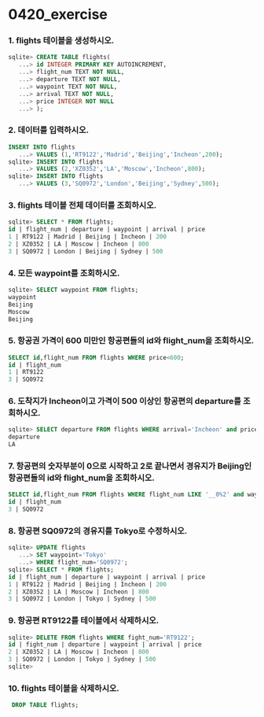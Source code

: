 # 0420_exercise

### 1.  flights 테이블을 생성하시오.

```sql
sqlite> CREATE TABLE flights(
   ...> id INTEGER PRIMARY KEY AUTOINCREMENT,
   ...> flight_num TEXT NOT NULL,
   ...> departure TEXT NOT NULL,
   ...> waypoint TEXT NOT NULL,
   ...> arrival TEXT NOT NULL,
   ...> price INTEGER NOT NULL
   ...> );
```

### 2.  데이터를 입력하시오.

```sql
INSERT INTO flights
   ...> VALUES (1,'RT9122','Madrid','Beijing','Incheon',200);
sqlite> INSERT INTO flights
   ...> VALUES (2,'XZ0352','LA','Moscow','Incheon',800);
sqlite> INSERT INTO flights
   ...> VALUES (3,'SQ0972','London','Beijing','Sydney',500);
```

### 3.  flights 테이블 전체 데이터를 조회하시오.

```sql
sqlite> SELECT * FROM flights;
id | flight_num | departure | waypoint | arrival | price
1 | RT9122 | Madrid | Beijing | Incheon | 200
2 | XZ0352 | LA | Moscow | Incheon | 800
3 | SQ0972 | London | Beijing | Sydney | 500
```

### 4. 모든 waypoint를 조회하시오.

```sql
sqlite> SELECT waypoint FROM flights;
waypoint
Beijing
Moscow
Beijing
```

### 5.  항공권 가격이 600 미만인 항공편들의 id와 flight_num을 조회하시오.

```sql
SELECT id,flight_num FROM flights WHERE price<600;                               
id | flight_num
1 | RT9122
3 | SQ0972
```

### 6.  도착지가 Incheon이고 가격이 500 이상인 항공편의 departure를 조회하시오.

```sql
sqlite> SELECT departure FROM flights WHERE arrival='Incheon' and price>500;
departure
LA
```

### 7. 항공편의 숫자부분이 0으로 시작하고 2로 끝나면서 경유지가 Beijing인 항공편들의 id와 flight_num을 조회하시오.

```sql
SELECT id,flight_num FROM flights WHERE flight_num LIKE '__0%2' and waypoint='Beijing';
id | flight_num
3 | SQ0972
```

### 8. 항공편 SQ0972의 경유지를 Tokyo로 수정하시오.

```sql
sqlite> UPDATE flights
   ...> SET waypoint='Tokyo'
   ...> WHERE flight_num='SQ0972';
sqlite> SELECT * FROM flights;
id | flight_num | departure | waypoint | arrival | price
1 | RT9122 | Madrid | Beijing | Incheon | 200
2 | XZ0352 | LA | Moscow | Incheon | 800
3 | SQ0972 | London | Tokyo | Sydney | 500
```

### 9. 항공편 RT9122를 테이블에서 삭제하시오.

```sql
sqlite> DELETE FROM flights WHERE fight_num='RT9122';                              sqlite> SELECT * FROM flights;
id | fight_num | departure | waypoint | arrival | price
2 | XZ0352 | LA | Moscow | Incheon | 800
3 | SQ0972 | London | Tokyo | Sydney | 500
sqlite> 
```



### 10.  flights 테이블을 삭제하시오.

```sql
 DROP TABLE flights;
```

